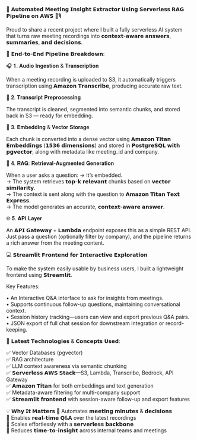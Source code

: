🚀 𝗔𝘂𝘁𝗼𝗺𝗮𝘁𝗲𝗱 𝗠𝗲𝗲𝘁𝗶𝗻𝗴 𝗜𝗻𝘀𝗶𝗴𝗵𝘁 𝗘𝘅𝘁𝗿𝗮𝗰𝘁𝗼𝗿 𝗨𝘀𝗶𝗻𝗴 𝗦𝗲𝗿𝘃𝗲𝗿𝗹𝗲𝘀𝘀 𝗥𝗔𝗚 𝗣𝗶𝗽𝗲𝗹𝗶𝗻𝗲 𝗼𝗻 𝗔𝗪𝗦 🧠🎙️

Proud to share a recent project where I built a fully serverless AI system that turns raw meeting recordings into 𝗰𝗼𝗻𝘁𝗲𝘅𝘁-𝗮𝘄𝗮𝗿𝗲 𝗮𝗻𝘀𝘄𝗲𝗿𝘀, 𝘀𝘂𝗺𝗺𝗮𝗿𝗶𝗲𝘀, 𝗮𝗻𝗱 𝗱𝗲𝗰𝗶𝘀𝗶𝗼𝗻𝘀.

🔄 𝗘𝗻𝗱-𝘁𝗼-𝗘𝗻𝗱 𝗣𝗶𝗽𝗲𝗹𝗶𝗻𝗲 𝗕𝗿𝗲𝗮𝗸𝗱𝗼𝘄𝗻:

🎧 𝟏. 𝐀𝐮𝐝𝐢𝐨 𝐈𝐧𝐠𝐞𝐬𝐭𝐢𝐨𝐧 & 𝐓𝐫𝐚𝐧𝐬𝐜𝐫𝐢𝐩𝐭𝐢𝐨𝐧

When a meeting recording is uploaded to S3, it automatically triggers transcription using 𝗔𝗺𝗮𝘇𝗼𝗻 𝗧𝗿𝗮𝗻𝘀𝗰𝗿𝗶𝗯𝗲, producing accurate raw text.

🧹 𝟐. 𝐓𝐫𝐚𝐧𝐬𝐜𝐫𝐢𝐩𝐭 𝐏𝐫𝐞𝐩𝐫𝐨𝐜𝐞𝐬𝐬𝐢𝐧𝐠

The transcript is cleaned, segmented into semantic chunks, and stored back in S3 — ready for embedding.

🧬 𝟑. 𝐄𝐦𝐛𝐞𝐝𝐝𝐢𝐧𝐠 & 𝐕𝐞𝐜𝐭𝐨𝐫 𝐒𝐭𝐨𝐫𝐚𝐠𝐞

Each chunk is converted into a dense vector using 𝗔𝗺𝗮𝘇𝗼𝗻 𝗧𝗶𝘁𝗮𝗻 𝗘𝗺𝗯𝗲𝗱𝗱𝗶𝗻𝗴𝘀 (𝟭𝟱𝟯𝟲 𝗱𝗶𝗺𝗲𝗻𝘀𝗶𝗼𝗻𝘀) and stored in 𝗣𝗼𝘀𝘁𝗴𝗿𝗲𝗦𝗤𝗟 𝘄𝗶𝘁𝗵 𝗽𝗴𝘃𝗲𝗰𝘁𝗼𝗿, along with metadata like meeting_id and company. 

🧠 𝟒. 𝐑𝐀𝐆: 𝐑𝐞𝐭𝐫𝐢𝐞𝐯𝐚𝐥-𝐀𝐮𝐠𝐦𝐞𝐧𝐭𝐞𝐝 𝐆𝐞𝐧𝐞𝐫𝐚𝐭𝐢𝐨𝐧

When a user asks a question:
→ It’s embedded.  
→ The system retrieves 𝘁𝗼𝗽-𝗸 𝗿𝗲𝗹𝗲𝘃𝗮𝗻𝘁 chunks based on 𝘃𝗲𝗰𝘁𝗼𝗿 𝘀𝗶𝗺𝗶𝗹𝗮𝗿𝗶𝘁𝘆.  
→ The context is sent along with the question to 𝗔𝗺𝗮𝘇𝗼𝗻 𝗧𝗶𝘁𝗮𝗻 𝗧𝗲𝘅𝘁 𝗘𝘅𝗽𝗿𝗲𝘀𝘀.  
→ The model generates an accurate, 𝗰𝗼𝗻𝘁𝗲𝘅𝘁-𝗮𝘄𝗮𝗿𝗲 𝗮𝗻𝘀𝘄𝗲𝗿.  

🌐 𝟓. 𝐀𝐏𝐈 𝐋𝐚𝐲𝐞𝐫

An 𝗔𝗣𝗜 𝗚𝗮𝘁𝗲𝘄𝗮𝘆 + 𝗟𝗮𝗺𝗯𝗱𝗮 endpoint exposes this as a simple REST API. Just pass a question (optionally filter by company), and the pipeline returns a rich answer from the meeting content.

💻 𝗦𝘁𝗿𝗲𝗮𝗺𝗹𝗶𝘁 𝗙𝗿𝗼𝗻𝘁𝗲𝗻𝗱 𝗳𝗼𝗿 𝗜𝗻𝘁𝗲𝗿𝗮𝗰𝘁𝗶𝘃𝗲 𝗘𝘅𝗽𝗹𝗼𝗿𝗮𝘁𝗶𝗼𝗻

To make the system easily usable by business users, I built a lightweight frontend using 𝗦𝘁𝗿𝗲𝗮𝗺𝗹𝗶𝘁.

Key Features:

• An Interactive Q&A interface to ask for insights from meetings.  
• Supports continuous follow-up questions, maintaining conversational context.  
• Session history tracking—users can view and export previous Q&A pairs.  
• JSON export of full chat session for downstream integration or record-keeping.  

🧠 𝗟𝗮𝘁𝗲𝘀𝘁 𝗧𝗲𝗰𝗵𝗻𝗼𝗹𝗼𝗴𝗶𝗲𝘀 & 𝗖𝗼𝗻𝗰𝗲𝗽𝘁𝘀 𝗨𝘀𝗲𝗱:

✅ Vector Databases (pgvector)  
✅ RAG architecture  
✅ LLM context awareness via semantic chunking  
✅ 𝗦𝗲𝗿𝘃𝗲𝗿𝗹𝗲𝘀𝘀 𝗔𝗪𝗦 𝗦𝘁𝗮𝗰𝗸—S3, Lambda, Transcribe, Bedrock, API Gateway  
✅ 𝗔𝗺𝗮𝘇𝗼𝗻 𝗧𝗶𝘁𝗮𝗻 for both embeddings and text generation  
✅ Metadata-aware filtering for multi-company support  
✅ 𝗦𝘁𝗿𝗲𝗮𝗺𝗹𝗶𝘁 𝗳𝗿𝗼𝗻𝘁𝗲𝗻𝗱 with session-aware follow-up and export features  

💡 𝗪𝗵𝘆 𝗜𝘁 𝗠𝗮𝘁𝘁𝗲𝗿𝘀
🔹 Automates 𝗺𝗲𝗲𝘁𝗶𝗻𝗴 𝗺𝗶𝗻𝘂𝘁𝗲𝘀 & 𝗱𝗲𝗰𝗶𝘀𝗶𝗼𝗻𝘀  
🔹 Enables 𝗿𝗲𝗮𝗹-𝘁𝗶𝗺𝗲 𝗤&𝗔 over the latest recordings  
🔹 Scales effortlessly with a 𝘀𝗲𝗿𝘃𝗲𝗿𝗹𝗲𝘀𝘀 𝗯𝗮𝗰𝗸𝗯𝗼𝗻𝗲  
🔹 Reduces 𝘁𝗶𝗺𝗲-𝘁𝗼-𝗶𝗻𝘀𝗶𝗴𝗵𝘁 across internal teams and meetings  
